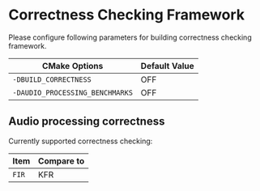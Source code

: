 # Correctness Checking Framework

Please configure following parameters for building correctness checking framework.

| CMake Options  | Default Value            |
| -------------- |--------------------------|
| `-DBUILD_CORRECTNESS`  | OFF                      |
| `-DAUDIO_PROCESSING_BENCHMARKS`  | OFF                      |

## Audio processing correctness
Currently supported correctness checking:

| Item  | Compare to |
|-------|------------|
| `FIR` | KFR        |